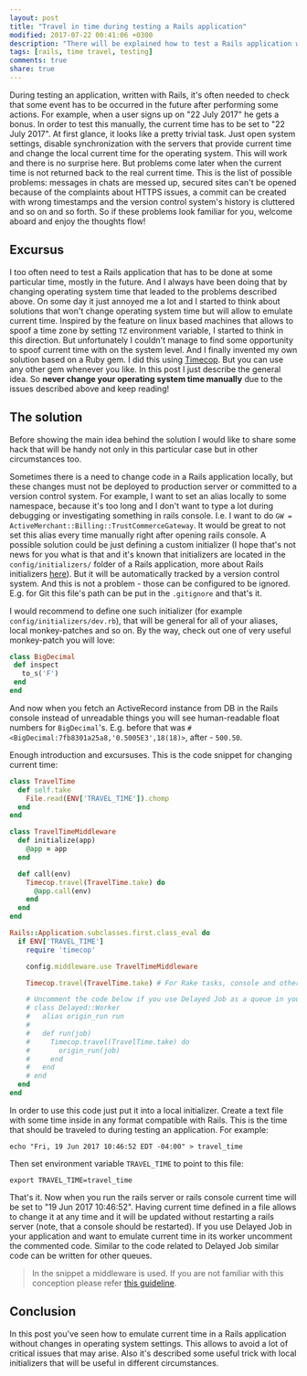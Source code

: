 ```yaml
---
layout: post
title: "Travel in time during testing a Rails application"
modified: 2017-07-22 00:41:06 +0300
description: "There will be explained how to test a Rails application when the current time change is needed every time. In other words how to travel in time and not corrupt your operating system."
tags: [rails, time travel, testing]
comments: true
share: true
---
```


During testing an application, written with Rails, it's often needed to check that some event has to be occurred in the future after performing some actions. For example, when a user signs up on "22 July 2017" he gets a bonus. In order to test this manually, the current time has to be set to "22 July 2017". At first glance, it looks like a pretty trivial task. Just open system settings, disable synchronization with the servers that provide current time and change the local current time for the operating system. This will work and there is no surprise here. But problems come later when the current time is not returned back to the real current time. This is the list of possible problems: messages in chats are messed up, secured sites can't be opened because of the complaints about HTTPS issues, a commit can be created with wrong timestamps and the version control system's history is cluttered and so on and so forth. So if these problems look familiar for you, welcome aboard and enjoy the thoughts flow!

## Excursus

I too often need to test a Rails application that has to be done at some particular time, mostly in the future. And I always have been doing that by changing operating system time that leaded to the problems described above. On some day it just annoyed me a lot and I started to think about solutions that won't change operating system time but will allow to emulate current time. Inspired by the feature on linux based machines that allows to spoof a time zone by setting `TZ` environment variable, I started to think in this direction. But unfortunately I couldn't manage to find some opportunity to spoof current time with on the system level. And I finally invented my own solution based on a Ruby gem. I did this using [Timecop](https://github.com/travisjeffery/timecop). But you can use any other gem whenever you like. In this post I just describe the general idea. So **never change your operating system time manually** due to the issues described above and keep reading!


## The solution

Before showing the main idea behind the solution I would like to share some hack that will be handy not only in this particular case but in other circumstances too.

Sometimes there is a need to change code in a Rails application locally, but these changes must not be deployed to production server or committed to a version control system. For example, I want to set an alias locally to some namespace, because it's too long and I don't want to type a lot during debugging or investigating something in rails console. I.e. I want to do `GW = ActiveMerchant::Billing::TrustCommerceGateway`. It would be great to not set this alias every time manually right after opening rails console. A possible solution could be just defining a custom initializer (I hope that's not news for you what is that and it's known that initializers are located in the `config/initializers/` folder of a Rails application, more about Rails initializers [here](http://guides.rubyonrails.org/configuring.html)). But it will be automatically tracked by a version control system. And this is not a problem - those can be configured to be ignored. E.g. for Git this file's path can be put in the `.gitignore` and that's it.

I would recommend to define one such initializer (for example `config/initializers/dev.rb`), that will be general for all of your aliases, local monkey-patches and so on. By the way, check out one of very useful monkey-patch you will love:

```ruby
class BigDecimal
 def inspect
   to_s('F')
 end
end

```

And now when you fetch an ActiveRecord instance from DB in the Rails console instead of unreadable things you will see human-readable float numbers for `BigDecimal`'s. E.g. before that was `#<BigDecimal:7fb8301a25a8,'0.5005E3',18(18)>`, after - `500.50`.


Enough introduction and excursuses. This is the code snippet for changing current time:

```ruby
class TravelTime
  def self.take
    File.read(ENV['TRAVEL_TIME']).chomp
  end
end

class TravelTimeMiddleware
  def initialize(app)
    @app = app
  end

  def call(env)
    Timecop.travel(TravelTime.take) do
      @app.call(env)
    end
  end
end

Rails::Application.subclasses.first.class_eval do
  if ENV['TRAVEL_TIME']
    require 'timecop'

    config.middleware.use TravelTimeMiddleware

    Timecop.travel(TravelTime.take) # For Rake tasks, console and other similar processes

    # Uncomment the code below if you use Delayed Job as a queue in your application
    # class Delayed::Worker
    #   alias origin_run run
    #
    #   def run(job)
    #     Timecop.travel(TravelTime.take) do
    #       origin_run(job)
    #     end
    #   end
    # end
  end
end

```

In order to use this code just put it into a local initializer. Create a text file with some time inside in any format compatible with Rails. This is the time that should be traveled to during testing an application. For example:

```
echo "Fri, 19 Jun 2017 10:46:52 EDT -04:00" > travel_time
```

Then set environment variable `TRAVEL_TIME` to point to this file:

```
export TRAVEL_TIME=travel_time
```

That's it. Now when you run the rails server or rails console current time will be set to "19 Jun 2017 10:46:52". Having current time defined in a file allows to change it at any time and it will be updated without restarting a rails server (note, that a console should be restarted). If you use Delayed Job in your application and want to emulate current time in its worker uncomment the commented code. Similar to the code related to Delayed Job similar code can be written for other queues.

> In the snippet a middleware is used. If you are not familiar with this conception please refer [this guideline](http://guides.rubyonrails.org/rails_on_rack.html#configuring-middleware-stack).


## Conclusion

In this post you've seen how to emulate current time in a Rails application without changes in operating system settings. This allows to avoid a lot of critical issues that may arise. Also it's described some useful trick with local initializers that will be useful in different circumstances.
